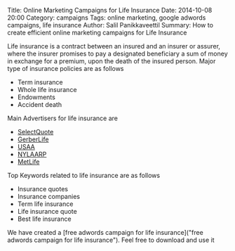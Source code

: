 Title: Online Marketing Campaigns for Life Insurance
Date: 2014-10-08 20:00
Category: campaigns
Tags: online marketing, google adwords campaigns, life insurance
Author: Salil Panikkaveettil
Summary: How to create efficient online marketing campaigns for Life Insurance

Life insurance is a contract between an insured and an insurer or assurer, where the insurer promises to pay a designated beneficiary a sum of money in exchange for a premium, upon the death of the insured person. Major type of insurance policies are as follows

- Term insurance
- Whole life insurance
- Endowments
- Accident death

Main Advertisers for life insurance are

- [SelectQuote](https://www.selectquote.com/ "SelectQuote Life Insurance")
- [GerberLife](https://www.gerberlife.com "GerberLife Life Insurance")
- [USAA](https://www.usaa.com "USAA Life Insurance")
- [NYLAARP](http://www.nylaarp.com/ "NYLAARP Life Insurance")
- [MetLife](https://www.metlife.com "MetLife Life Insurance")

Top Keywords related to life insurance are as follows

- Insurance quotes
- Insurance companies
- Term life insurance
- Life insurance quote
- Best life insurance

We have created a [free adwords campaign for life insurance]("free adwords campaign for life insurance"). Feel free to download and use it

